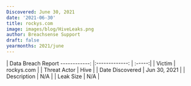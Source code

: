 ```yaml
---
Discovered: June 30, 2021
date: '2021-06-30'
title: rockys.com
image: images/blog/HiveLeaks.png
author: Breachsense Support
draft: false
yearmonths: 2021/june
---
```



| Data Breach Report
------------:   |:-------------:    | :-----:|
| Victim    | rockys.com      | 
| Threat Actor    | Hive      | 
| Date Discovered    | Jun 30, 2021      | 
| Description    | N/A      | 
| Leak Size    | N/A      | 

